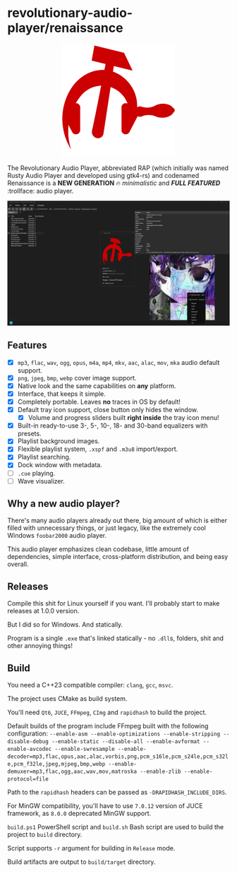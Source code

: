 # revolutionary-audio-player/renaissance

<p align="center">
  <img src="./icons/rap-logo.png" alt="Description" width="256"/>
</p>

The Revolutionary Audio Player, abbreviated RAP (which initially was named Rusty Audio Player and developed using gtk4-rs) and codenamed Renaissance is a **NEW GENERATION** :fire: _minimalistic_ and **_FULL FEATURED_** :trollface: audio player.

![Interface](./screenshots/gui.png)

## Features

-   [x] `mp3`, `flac`, `wav`, `ogg`, `opus`, `m4a`, `mp4`, `mkv`, `aac`, `alac`, `mov`, `mka` audio default support.
-   [x] `png`, `jpeg`, `bmp`, `webp` cover image support.
-   [x] Native look and the same capabilities on **any** platform.
-   [x] Interface, that keeps it simple.
-   [x] Completely portable. Leaves **no** traces in OS by default!
-   [x] Default tray icon support, close button only hides the window.
    -   [x] Volume and progress sliders built **right inside** the tray icon menu!
-   [x] Built-in ready-to-use 3-, 5-, 10-, 18- and 30-band equalizers with presets.
-   [x] Playlist background images.
-   [x] Flexible playlist system, `.xspf` and `.m3u8` import/export.
-   [x] Playlist searching.
-   [x] Dock window with metadata.
-   [ ] `.cue` playing.
-   [ ] Wave visualizer.

## Why a new audio player?

There's many audio players already out there, big amount of which is either filled with unnecessary things, or just legacy, like the extremely cool Windows `foobar2000` audio player.

This audio player emphasizes clean codebase, little amount of dependencies, simple interface, cross-platform distribution, and being easy overall.

## Releases

Compile this shit for Linux yourself if you want. I'll probably start to make releases at 1.0.0 version.

But I did so for Windows. And statically.

Program is a single `.exe` that's linked statically - no `.dll`s, folders, shit and other annoying things!

## Build

You need a C++23 compatible compiler: `clang`, `gcc`, `msvc`.

The project uses CMake as build system.

You'll need `Qt6`, `JUCE`, `FFmpeg`, `CImg` and `rapidhash` to build the project.

Default builds of the program include FFmpeg built with the following configuration: `--enable-asm --enable-optimizations --enable-stripping --disable-debug --enable-static --disable-all --enable-avformat --enable-avcodec --enable-swresample --enable-decoder=mp3,flac,opus,aac,alac,vorbis,png,pcm_s16le,pcm_s24le,pcm_s32le,pcm_f32le,jpeg,mjpeg,bmp,webp --enable-demuxer=mp3,flac,ogg,aac,wav,mov,matroska --enable-zlib --enable-protocol=file`

Path to the `rapidhash` headers can be passed as `-DRAPIDHASH_INCLUDE_DIRS`.

For MinGW compatibility, you'll have to use `7.0.12` version of JUCE framework, as `8.0.0` deprecated MinGW support.

`build.ps1` PowerShell script and `build.sh` Bash script are used to build the project to `build` directory.

Script supports `-r` argument for building in `Release` mode.

Build artifacts are output to `build/target` directory.
